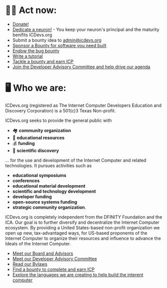 
# 💪🏾 Act now:

* [Donate!](/donations.html)
* [Dedicate a neuron!](/donations.html) - You keep your neuron's principal and the maturity benifits ICDevs.org
* Submit a bounty idea to admin@icdevs.org
* [Sponsor a Bounty for software you need built](/bounties.html)
* [Endow the bug bounty](/bounties/2022/01/03/Bug-Bounty.html)
* [Write a tutorial](/bounties/2021/10/25/speed-run-the-ic-bounty.html)
* [Tackle a bounty and earn ICP](/bounties.html)
* [Join the Developer Advisory Committee and help drive our agenda](/developer_advisory_committee.html)

# 🖥️  Who we are:

ICDevs.org (registered as The Internet Computer Developers Education and Discovery Corporation) is a 501(c)3 Texas Non-profit.

ICDevs.org seeks to provide the general public with
* 🏘️  **community organization**
* 📖  **educational resources**
* 💰 **funding**
* 🔬 **scientific discovery**

... for the use and development of the Internet Computer and related technologies. It pursues activities such as

* **educational symposiums**
* **conferences**
* **educational material development**
* **scientific and technology development**
* **developer funding**
* **open-source systems funding**
* **strategic community organization**.

ICDevs.org is completely independent from the DFINITY Foundation and the ICA. Our goal is to further diversify and decentralize the Internet Computer ecosystem. By providing a United States-based non-profit organization we open up new, tax-advantaged ways, for US-based proponents of the Internet Computer to organize their resources and influence to advance the Ideals of the Internet Computer.

* [Meet our Board and Advisors](/board.html)
* [Meet our Developer Advisory Committee](/developer_advisory_committee.html)
* [Read our Bylaws](/bylaws.html)
* [Find a bounty to complete and earn ICP](/bounties.html)
* [Explore the languages we are creating to help build the interent computer](/language_project/index.html)

